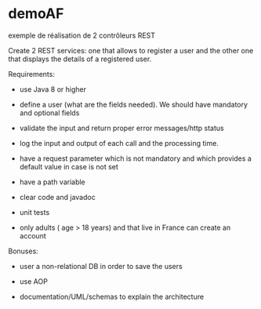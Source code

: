 # demoAF
exemple de réalisation de 2 contrôleurs REST

Create 2 REST services: one that allows to register a user and the other one that displays the details of a registered user.

 Requirements:

- use Java 8 or higher

- define a user (what are the fields needed). We should have mandatory and optional fields

- validate the input and return proper error messages/http status

- log the input and output of each call and the processing time.

- have a request parameter which is not mandatory and which provides a default value in case is not set

- have a path variable

- clear code and javadoc

- unit tests

- only adults ( age > 18 years)  and that live in France can create an account

 Bonuses:

- user a non-relational DB in order to save the users

- use AOP

- documentation/UML/schemas to explain the architecture
